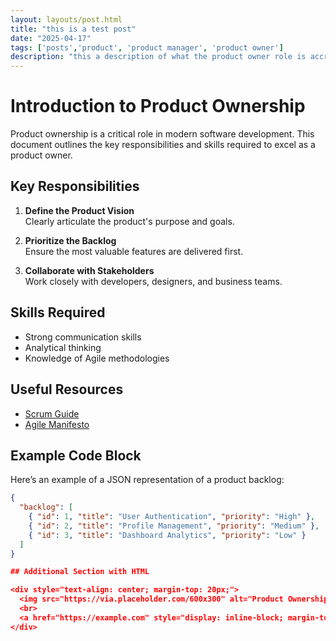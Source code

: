 ```yaml
---
layout: layouts/post.html
title: "this is a test post"
date: "2025-04-17"
tags: ['posts','product', 'product manager', 'product owner']
description: "this a description of what the product owner role is accroding to Chat-GPT"
---
```


# Introduction to Product Ownership

Product ownership is a critical role in modern software development. This document outlines the key responsibilities and skills required to excel as a product owner.

## Key Responsibilities

1. **Define the Product Vision**  
   Clearly articulate the product's purpose and goals.

2. **Prioritize the Backlog**  
   Ensure the most valuable features are delivered first.

3. **Collaborate with Stakeholders**  
   Work closely with developers, designers, and business teams.

## Skills Required

- Strong communication skills
- Analytical thinking
- Knowledge of Agile methodologies

## Useful Resources

- [Scrum Guide](https://scrumguides.org)
- [Agile Manifesto](https://agilemanifesto.org)

## Example Code Block

Here’s an example of a JSON representation of a product backlog:

```json
{
  "backlog": [
    { "id": 1, "title": "User Authentication", "priority": "High" },
    { "id": 2, "title": "Profile Management", "priority": "Medium" },
    { "id": 3, "title": "Dashboard Analytics", "priority": "Low" }
  ]
}

## Additional Section with HTML

<div style="text-align: center; margin-top: 20px;">
  <img src="https://via.placeholder.com/600x300" alt="Product Ownership" style="max-width: 100%; height: auto; border: 1px solid #ddd; border-radius: 8px;">
  <br>
  <a href="https://example.com" style="display: inline-block; margin-top: 10px; padding: 10px 20px; background-color: #007BFF; color: white; text-decoration: none; border-radius: 5px;">Learn More</a>
</div>